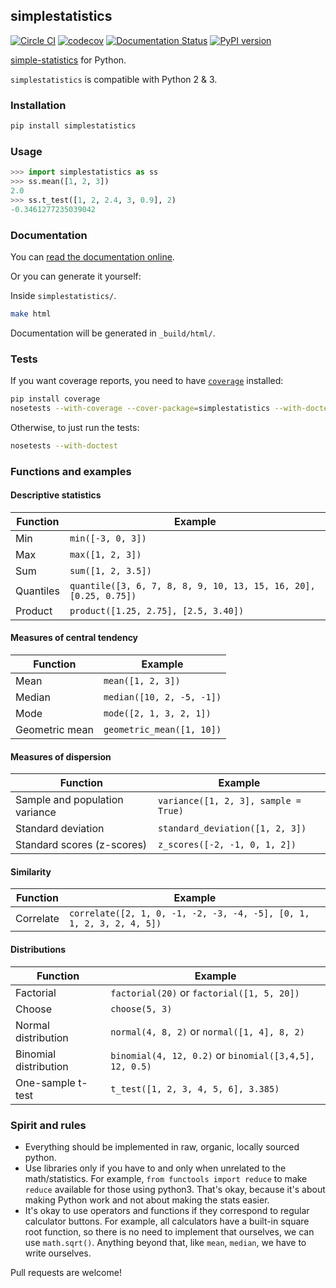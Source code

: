## simplestatistics

[![Circle CI](https://circleci.com/gh/sheriferson/simplestatistics.svg?style=svg)](https://circleci.com/gh/sheriferson/simplestatistics)
[![codecov](https://codecov.io/gh/sheriferson/simplestatistics/branch/master/graph/badge.svg)](https://codecov.io/gh/sheriferson/simplestatistics)
[![Documentation Status](https://readthedocs.org/projects/simplestatistics/badge/?version=latest)](http://simplestatistics.readthedocs.io/en/latest/?badge=latest)
[![PyPI version](https://badge.fury.io/py/simplestatistics.svg)](https://badge.fury.io/py/simplestatistics)

[simple-statistics](https://github.com/tmcw/simple-statistics)
for Python.

`simplestatistics` is compatible with Python 2 & 3.
### Installation

```bash
pip install simplestatistics
```

### Usage

```python
>>> import simplestatistics as ss
>>> ss.mean([1, 2, 3])
2.0
>>> ss.t_test([1, 2, 2.4, 3, 0.9], 2)
-0.3461277235039042
```

### Documentation

You can [read the documentation online](http://simplestatistics.readthedocs.io/en/latest/).

Or you can generate it yourself:

Inside `simplestatistics/`.

```bash
make html
```

Documentation will be generated in `_build/html/`.

### Tests

If you want coverage reports, you need to have [`coverage`](https://pypi.python.org/pypi/coverage) installed:

```bash
pip install coverage
nosetests --with-coverage --cover-package=simplestatistics --with-doctest
```

Otherwise, to just run the tests:

```bash
nosetests --with-doctest
```

### Functions and examples

#### Descriptive statistics

| Function                       | Example                                                              |
|--------------------------------|----------------------------------------------------------------------|
| Min                            | `min([-3, 0, 3])`                                                    |
| Max                            | `max([1, 2, 3])`                                                     |
| Sum                            | `sum([1, 2, 3.5])`                                                   |
| Quantiles                      | `quantile([3, 6, 7, 8, 8, 9, 10, 13, 15, 16, 20], [0.25, 0.75])`     |
| Product                        | `product([1.25, 2.75], [2.5, 3.40])`                                 |

#### Measures of central tendency

| Function                       | Example                                                              |
|--------------------------------|----------------------------------------------------------------------|
| Mean                           | `mean([1, 2, 3])`                                                    |
| Median                         | `median([10, 2, -5, -1])`                                            |
| Mode                           | `mode([2, 1, 3, 2, 1])`                                              |
| Geometric mean                 | `geometric_mean([1, 10])`                                            |

#### Measures of dispersion

| Function                       | Example                                                              |
|--------------------------------|----------------------------------------------------------------------|
| Sample and population variance | `variance([1, 2, 3], sample = True)`                                 |
| Standard deviation             | `standard_deviation([1, 2, 3])`                                      |
| Standard scores (z-scores)     | `z_scores([-2, -1, 0, 1, 2])`                                        |

#### Similarity

| Function                       | Example                                                              |
|--------------------------------|----------------------------------------------------------------------|
| Correlate                      | `correlate([2, 1, 0, -1, -2, -3, -4, -5], [0, 1, 1, 2, 3, 2, 4, 5])` |

#### Distributions

| Function              | Example                                                |
|-----------------------|--------------------------------------------------------|
| Factorial             | `factorial(20)` or `factorial([1, 5, 20])`             |
| Choose                | `choose(5, 3)`                                         |
| Normal distribution   | `normal(4, 8, 2)` or `normal([1, 4], 8, 2)`            |
| Binomial distribution | `binomial(4, 12, 0.2)` or `binomial([3,4,5], 12, 0.5)` |
| One-sample t-test     | `t_test([1, 2, 3, 4, 5, 6], 3.385)`                    |

### Spirit and rules

- Everything should be implemented in raw, organic, locally sourced python.
- Use libraries only if you have to and only when unrelated to the math/statistics. For example, `from functools import reduce` to make `reduce` available for those using python3. That's okay, because it's about making Python work and not about making the stats easier.
- It's okay to use operators and functions if they correspond to regular calculator buttons. For example, all calculators have a built-in square root function, so there is no need to implement that ourselves, we can use `math.sqrt()`.
Anything beyond that, like `mean`, `median`, we have to write ourselves.

Pull requests are welcome!

